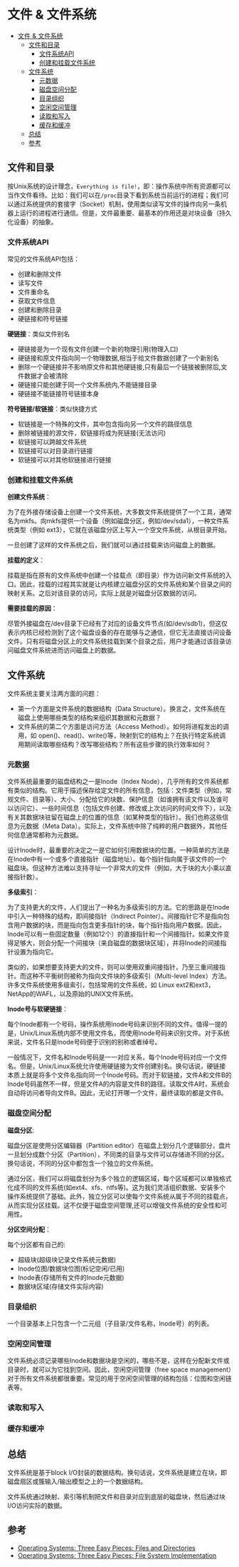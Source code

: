 # 文件 & 文件系统

- [文件 \& 文件系统](#文件--文件系统)
  - [文件和目录](#文件和目录)
    - [文件系统API](#文件系统api)
    - [创建和挂载文件系统](#创建和挂载文件系统)
  - [文件系统](#文件系统)
    - [元数据](#元数据)
    - [磁盘空间分配](#磁盘空间分配)
    - [目录组织](#目录组织)
    - [空闲空间管理](#空闲空间管理)
    - [读取和写入](#读取和写入)
    - [缓存和缓冲](#缓存和缓冲)
  - [总结](#总结)
  - [参考](#参考)

## 文件和目录

按Unix系统的设计理念，`Everything is file!`，即：操作系统中所有资源都可以当作文件看待。比如：我们可以在`/proc`目录下看到系统当前运行的进程；我们可以通过系统提供的套接字（Socket）机制，使用类似读写文件的操作向另一条机器上运行的进程进行通信。但是，文件最重要、最基本的作用还是对块设备（持久化设备）的抽象。

### 文件系统API

常见的文件系统API包括：

- 创建和删除文件
- 读写文件
- 文件重命名
- 获取文件信息
- 创建和删除目录
- 硬链接和符号链接

**硬链接**：类似文件别名

- 硬链接是为一个现有文件创建一个新的物理引用(物理入口)
- 硬链接和原文件指向同一个物理数据,相当于给文件数据创建了一个新别名
- 删除一个硬链接并不影响原文件和其他硬链接,只有最后一个链接被删除后,文件数据才会被清除
- 硬链接只能创建于同一个文件系统内,不能链接目录
- 硬链接不能链接符号链接本身

**符号链接/软链接**：类似快捷方式

- 软链接是一个特殊的文件，其中包含指向另一个文件的路径信息
- 删除被链接的源文件，软链接将成为死链接(无法访问)
- 软链接可以跨越文件系统
- 软链接可以对目录进行链接
- 软链接可以对其他软链接进行链接

### 创建和挂载文件系统

**创建文件系统**：

为了在外接存储设备上创建一个文件系统，大多数文件系统提供了一个工具，通常名为mkfs。向mkfs提供一个设备（例如磁盘分区，例如/dev/sda1），一种文件系统类型（例如 ext3），它就在该磁盘分区上写入一个空文件系统，从根目录开始。

一旦创建了这样的文件系统之后，我们就可以通过挂载来访问磁盘上的数据。

**挂载的定义**：

挂载是指在原有的文件系统中创建一个挂载点（即目录）作为访问新文件系统的入口。因此，挂载的过程其实就是让内核建立磁盘分区的文件系统和某个目录之间的映射关系。之后对该目录的访问，实际上就是对磁盘分区数据的访问。

**需要挂载的原因**：

尽管外接磁盘在/dev目录下已经有了对应的设备文件节点(如/dev/sdb1)，但这仅表示内核已经检测到了这个磁盘设备的存在能够与之通信，但它无法直接访问设备文件。只有将磁盘分区上的文件系统挂载到某个目录之后，用户才能通过该目录访问磁盘文件系统进而访问磁盘上的数据。

## 文件系统

文件系统主要关注两方面的问题：

- 第一个方面是文件系统的数据结构（Data Structure）。换言之，文件系统在磁盘上使用哪些类型的结构来组织其数据和元数据？
- 文件系统的第二个方面是访问方法（Access Method）。如何将进程发出的调用，如 open()、read()、write()等，映射到它的结构上？在执行特定系统调用期间读取哪些结构？改写哪些结构？所有这些步骤的执行效率如何？

### 元数据

文件系统最重要的磁盘结构之一是Inode（Index Node），几乎所有的文件系统都有类似的结构。它用于描述保存给定文件的所有信息，包括：文件类型（例如，常规文件、目录等）、大小、分配给它的块数、保护信息（如谁拥有该文件以及谁可以访问它）、一些时间信息（包括文件创建、修改或上次访问的时间文件下），以及有关其数据块驻留在磁盘上的位置的信息（如某种类型的指针）。我们也称这些信息为元数据（Meta Data）。实际上，文件系统中除了纯粹的用户数据外，其他任何信息通常都称为元数据。

设计Inode时，最重要的决定之一是它如何引用数据块的位置。一种简单的方法是在Inode中有一个或多个直接指针（磁盘地址）。每个指针指向属于该文件的一个磁盘块。但这种方法难以支持寻址一个非常大的文件（例如，大于块的大小乘以直接指针数）。

**多级索引**：

为了支持更大的文件，人们提出了一种名为多级索引的方法。它的思路是在Inode中引入一种特殊的结构，即间接指针（Indirect Pointer）。间接指针它不是指向包含用户数据的块，而是指向包含更多指针的块，每个指针指向用户数据。因此，Inode可以有一些固定数量（例如12个）的直接指针和一个间接指针。如果文件变得足够大，则会分配一个间接块（来自磁盘的数据块区域），并将Inode的间接指针设置为指向它。

类似的，如果想要支持更大的文件，则可以使用双重间接指针，乃至三重间接指针。而这种不平衡树则被称为指向文件块的多级索引（Multi-level Index）方法。许多文件系统使用多级索引，包括常用的文件系统，如 Linux ext2和ext3，NetApp的WAFL，以及原始的UNIX文件系统。

**Inode号与软硬链接**：

每个Inode都有一个号码，操作系统用Inode号码来识别不同的文件。值得一提的是，Unix/Linux系统内部不使用文件名，而使用Inode号码来识别文件。对于系统来说，文件名只是Inode号码便于识别的别称或者绰号。

一般情况下，文件名和Inode号码是一一对应关系，每个Inode号码对应一个文件名。但是，Unix/Linux系统允许使用硬链接为文件创建别名。换句话说，硬链接本质上就是将多个文件名指向同一个Inode号码。而对于软链接，文件A和文件B的Inode号码虽然不一样，但是文件A的内容是文件B的路径。读取文件A时，系统会自动将访问者导向文件B。因此，无论打开哪一个文件，最终读取的都是文件B。

### 磁盘空间分配

**磁盘分区**:

磁盘分区是使用分区编辑器（Partition editor）在磁盘上划分几个逻辑部分，盘片一旦划分成数个分区（Partition），不同类的目录与文件可以存储进不同的分区。换句话说，不同的分区中都包含一个独立的文件系统。

通过分区，我们可以将磁盘划分为多个独立的逻辑区域，每个区域都可以单独格式化成不同的文件系统(如ext4、xfs、ntfs等)。这为我们灵活组织数据、安装多个操作系统提供了基础。此外，独立分区可以使每个文件系统从属于不同的挂载点，从而实现分区挂载。这不仅便于磁盘空间管理,还可以增强文件系统的安全性和可用性。

**分区空间分配**：

每个分区都有自己的:

- 超级块(超级块记录文件系统元数据)
- Inode位图/数据块位图(标记空闲/已用)
- Inode表(存储所有文件的Inode元数据)
- 数据块区域(存储文件实际内容)

### 目录组织

一个目录基本上只包含一个二元组（子目录/文件名称，Inode号）的列表。

### 空闲空间管理

文件系统必须记录哪些Inode和数据块是空闲的，哪些不是，这样在分配新文件或目录时，就可以为它找到空间。因此，空闲空间管理（free space management）对于所有文件系统都很重要。常见的用于空闲空间管理的结构包括：位图和空闲链表等。

### 读取和写入

### 缓存和缓冲

## 总结

文件系统是基于block I/O封装的数据结构。换句话说，文件系统是建立在块，即磁盘扇区或簇输入/输出模型之上的一个数据结构。

文件系统通过映射、索引等机制把文件和目录对应到底层的磁盘块，然后通过块I/O访问实际的数据。

## 参考

- [Operating Systems: Three Easy Pieces: Files and Directories](https://pages.cs.wisc.edu/~remzi/OSTEP/Chinese/39.pdf)
- [Operating Systems: Three Easy Pieces: File System Implementation](https://pages.cs.wisc.edu/~remzi/OSTEP/Chinese/40.pdf)
